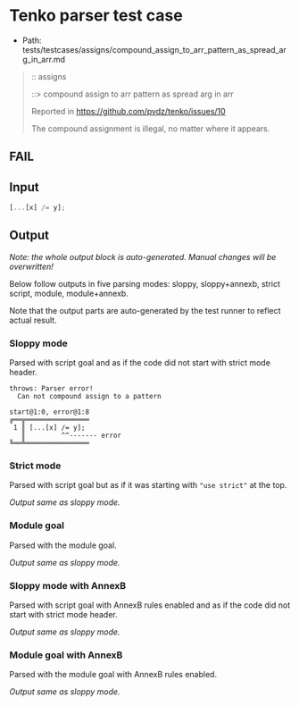 # Tenko parser test case

- Path: tests/testcases/assigns/compound_assign_to_arr_pattern_as_spread_arg_in_arr.md

> :: assigns
>
> ::> compound assign to arr pattern as spread arg in arr
>
> Reported in https://github.com/pvdz/tenko/issues/10
>
> The compound assignment is illegal, no matter where it appears.

## FAIL

## Input

`````js
[...[x] /= y];
`````

## Output

_Note: the whole output block is auto-generated. Manual changes will be overwritten!_

Below follow outputs in five parsing modes: sloppy, sloppy+annexb, strict script, module, module+annexb.

Note that the output parts are auto-generated by the test runner to reflect actual result.

### Sloppy mode

Parsed with script goal and as if the code did not start with strict mode header.

`````
throws: Parser error!
  Can not compound assign to a pattern

start@1:0, error@1:8
╔══╦════════════════
 1 ║ [...[x] /= y];
   ║         ^^------- error
╚══╩════════════════

`````

### Strict mode

Parsed with script goal but as if it was starting with `"use strict"` at the top.

_Output same as sloppy mode._

### Module goal

Parsed with the module goal.

_Output same as sloppy mode._

### Sloppy mode with AnnexB

Parsed with script goal with AnnexB rules enabled and as if the code did not start with strict mode header.

_Output same as sloppy mode._

### Module goal with AnnexB

Parsed with the module goal with AnnexB rules enabled.

_Output same as sloppy mode._
